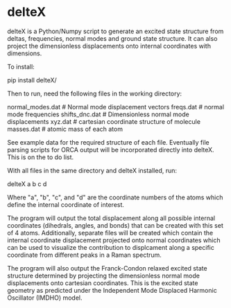 # delteX
delteX is a Python/Numpy script to generate an excited state structure from 
deltas, frequencies, normal modes and ground state structure.
It can also project the dimensionless displacements onto internal coordinates with dimensions.

To install:

pip install delteX/

Then to run, need the following files in the working directory:

normal_modes.dat # Normal mode displacement vectors
freqs.dat # normal mode frequencies
shifts_dnc.dat # Dimensionless normal mode displacements
xyz.dat # cartesian coordinate structure of molecule
masses.dat # atomic mass of each atom 

See example data for the required structure of each file. Eventually file parsing scripts for ORCA output will be incorporated directly into delteX. This is on the to do list.

With all files in the same directory and delteX installed, run:

delteX a b c d

Where "a", "b", "c", and "d" are the coordinate numbers of the atoms which define the internal coordinate of interest.

The program will output the total displacement along all possible internal coordinates (dihedrals, angles, and bonds) that can be created with this set of 4 atoms. Additionally, separate files will be created which contain the internal coordinate displacement projected onto normal coordinates which can be used to visualize the contribution to displcament along a specific coordinate from different peaks in a Raman spectrum.

The program will also output the Franck-Condon relaxed excited state structure determined by projecting the dimensionless normal mode displacements onto cartesian coordinates. This is the excited state geometry as predicted under the Independent Mode Displaced Harmonic Oscillator (IMDHO) model.
